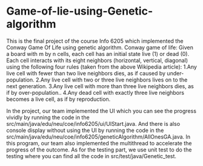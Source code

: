 # Game-of-lie-using-Genetic-algorithm
This is the final project of the course Info 6205 which implemented the Conway Game Of Life using genetic algorithm.
Conway game of life:
Given a board with m by n cells, each cell has an initial state live (1) or dead (0). Each cell interacts with its eight neighbors (horizontal, vertical, diagonal) using the following four rules (taken from the above Wikipedia article):
1.Any live cell with fewer than two live neighbors dies, as if caused by under-population.
2.Any live cell with two or three live neighbors lives on to the next generation.
3.Any live cell with more than three live neighbors dies, as if by over-population..
4.Any dead cell with exactly three live neighbors becomes a live cell, as if by reproduction.

In the project, our team implemented the UI which you can see the progress vividly by running the code in the src/main/java/edu/neu/coe/info6205/ui/UIStart.java.
And there is also console display without using the UI by running the code in the src/main/java/edu/neu/coe/info6205/geneticAlgorithm/AllOnesGA.java.
In this program, our team also implemented the multithread to accelerate the progress of the outcome.
As for the testing part, we use unit test to do the testing where you can find all the code in src/test/java/Genetic_test.
